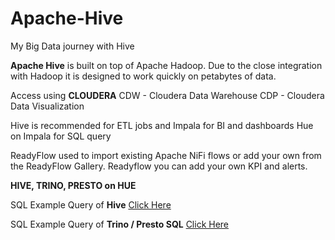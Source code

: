 # Apache-Hive
My Big Data journey with Hive

**Apache Hive** is built on top of Apache Hadoop.  Due to the close integration with Hadoop it is designed to work quickly on petabytes of data.

Access using **CLOUDERA**
CDW - Cloudera Data Warehouse
CDP - Cloudera Data Visualization

Hive is recommended for ETL jobs and Impala for BI and dashboards
Hue on Impala for SQL query

ReadyFlow used to import existing Apache NiFi flows or add your own from the ReadyFlow Gallery. 
Readyflow you can add your own KPI and alerts.  

**HIVE, TRINO, PRESTO on HUE**

SQL Example Query of **Hive** [Click Here](https://github.com/michaelmaxi/Apache-Hive/tree/main/HIVE)

SQL Example Query of **Trino / Presto SQL** [Click Here](https://github.com/michaelmaxi/Apache-Hive/tree/main/TRINO-PRESTO)


